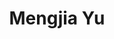 ---
layout: page
title: Mengjia Yu
description: Senior Statistician at AbbVie
img: assets/img/Mengjia_Yu.jpeg
redirect: https://www.linkedin.com/in/mengjia-yu-8a443b47/
importance: 1
category: Alumni
---